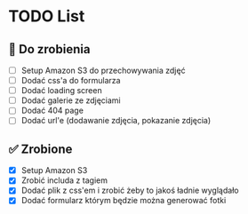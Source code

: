 # TODO List

## 📌 Do zrobienia
- [ ] Setup Amazon S3 do przechowywania zdjęć
- [ ] Dodać css'a do formularza
- [ ] Dodać loading screen
- [ ] Dodać galerie ze zdjęciami
- [ ] Dodać 404 page
- [ ] Dodać url'e (dodawanie zdjęcia, pokazanie zdjęcia)

## ✅ Zrobione
- [X] Setup Amazon S3
- [X] Zrobić includa z tagiem <img>
- [X] Dodać plik z css'em i zrobić żeby to jakoś ładnie wyglądało
- [X] Dodać formularz którym będzie można generować fotki